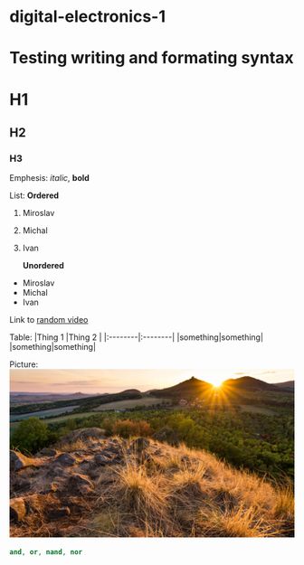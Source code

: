 # digital-electronics-1

# Testing writing and formating syntax
# H1 
## H2 
### H3

Emphesis: *italic*, **bold**

List: **Ordered**
1. Miroslav
2. Michal
3. Ivan
      
      **Unordered**
- Miroslav
- Michal
- Ivan

Link to [random video](https://www.youtube.com/watch?v=w0AOGeqOnFY)

Table:
|Thing 1  |Thing 2  |
|:--------|:--------|
|something|something|
|something|something|

Picture:
![Picture](picture.jpg)

```vhdl
and, or, nand, nor
```
